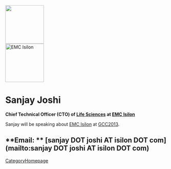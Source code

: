 
<div class='right'> <img src="/src/SanjayJoshi/SanjayJoshi.png" alt="" width="120px" /><br /><a href='http://emc.com'><img src="/src/events/GCC2012/Sponsorships/EMCLogo260.png" alt="EMC Isilon" width="120px" /></a></div>

# Sanjay Joshi

**Chief Technical Officer (CTO) of [Life Sciences](http://www.isilon.com/industry/lifesciences) at [EMC Isilon](http://emc.com)**

Sanjay will be speaking about [EMC Isilon](http://emc.com) at [GCC2013](/src/events/GCC2013/index.md).

**Email: ** [sanjay DOT joshi AT isilon DOT com](mailto:sanjay DOT joshi AT isilon DOT com)
----
[CategoryHomepage](/src/CategoryHomepage/index.md)

